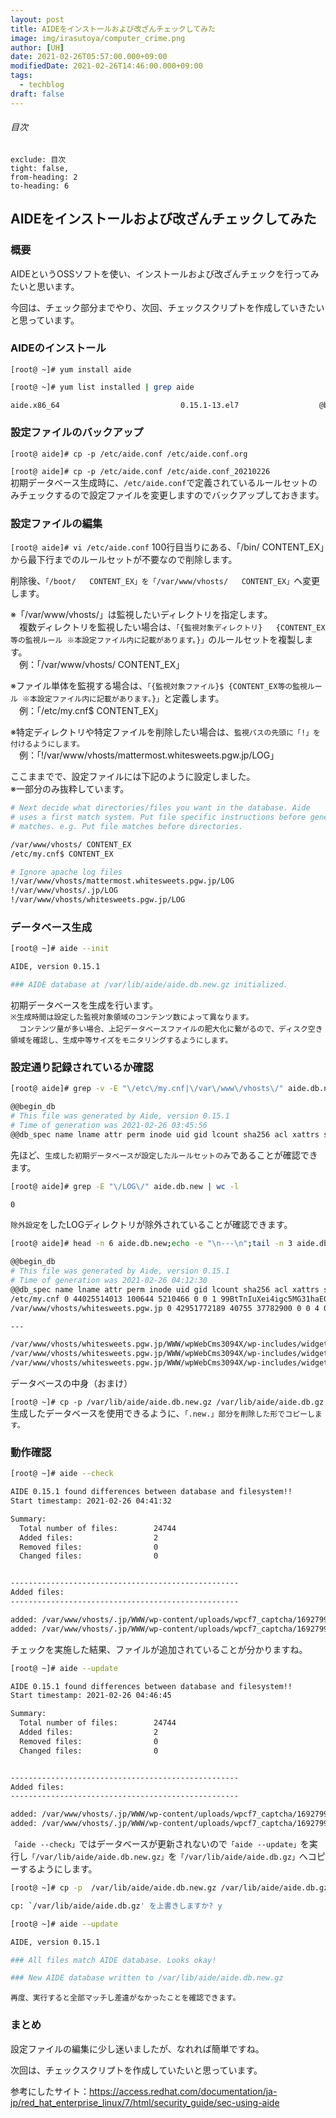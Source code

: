 ```yaml
---
layout: post
title: AIDEをインストールおよび改ざんチェックしてみた
image: img/irasutoya/computer_crime.png
author: [UH]
date: 2021-02-26T05:57:00.000+09:00
modifiedDate: 2021-02-26T14:46:00.000+09:00
tags:
  - techblog
draft: false
---
```


###### 目次

```toc
exclude: 目次
tight: false,
from-heading: 2
to-heading: 6
```

## AIDEをインストールおよび改ざんチェックしてみた

### 概要

AIDEというOSSソフトを使い、インストールおよび改ざんチェックを行ってみたいと思います。

今回は、チェック部分までやり、次回、チェックスクリプトを作成していきたいと思っています。

### AIDEのインストール

`[root@ ~]# yum install aide`

```bash
[root@ ~]# yum list installed | grep aide

aide.x86_64                           0.15.1-13.el7                  @base
```

### 設定ファイルのバックアップ

`[root@ aide]# cp -p /etc/aide.conf /etc/aide.conf.org`  

`[root@ aide]# cp -p /etc/aide.conf /etc/aide.conf_20210226`  
初期データベース生成時に、`/etc/aide.conf`で定義されているルールセットのみチェックするので設定ファイルを変更しますのでバックアップしておきます。

### 設定ファイルの編集

`[root@ aide]# vi /etc/aide.conf`
100行目当りにある、「/bin/    CONTENT_EX」から最下行までのルールセットが不要なので削除します。  

削除後、`「/boot/   CONTENT_EX」を「/var/www/vhosts/   CONTENT_EX」`へ変更します。  

※「/var/www/vhosts/」は監視したいディレクトリを指定します。  
　複数ディレクトリを監視したい場合は、`「{監視対象ディレクトリ}   {CONTENT_EX等の監視ルール ※本設定ファイル内に記載があります。}」`のルールセットを複製します。  
　例：「/var/www/vhosts/ CONTENT_EX」

※ファイル単体を監視する場合は、`「{監視対象ファイル}$ {CONTENT_EX等の監視ルール ※本設定ファイル内に記載があります。}」`と定義します。  
　例：「/etc/my.cnf$ CONTENT_EX」

※特定ディレクトリや特定ファイルを削除したい場合は、`監視パスの先頭に「!」を付けるようにします。`  
　例：「!/var/www/vhosts/mattermost.whitesweets.pgw.jp/LOG」

ここままでで、設定ファイルには下記のように設定しました。  
※一部分のみ抜粋しています。

```bash
# Next decide what directories/files you want in the database. Aide
# uses a first match system. Put file specific instructions before generic
# matches. e.g. Put file matches before directories.

/var/www/vhosts/ CONTENT_EX
/etc/my.cnf$ CONTENT_EX

# Ignore apache log files
!/var/www/vhosts/mattermost.whitesweets.pgw.jp/LOG
!/var/www/vhosts/.jp/LOG
!/var/www/vhosts/whitesweets.pgw.jp/LOG
```

### データベース生成

```bash
[root@ ~]# aide --init

AIDE, version 0.15.1

### AIDE database at /var/lib/aide/aide.db.new.gz initialized.
```

初期データベースを生成を行います。  
`※生成時間は設定した監視対象領域のコンテンツ数によって異なります。`  
　`コンテンツ量が多い場合、上記データベースファイルの肥大化に繋がるので、ディスク空き領域を確認し、生成中等サイズをモニタリングするようにします。`

### 設定通り記録されているか確認

```bash
[root@ aide]# grep -v -E "\/etc\/my.cnf|\/var\/www\/vhosts\/" aide.db.new

@@begin_db
# This file was generated by Aide, version 0.15.1
# Time of generation was 2021-02-26 03:45:56
@@db_spec name lname attr perm inode uid gid lcount sha256 acl xattrs selinux
```

先ほど、`生成した初期データベースが設定したルールセットのみ`であることが確認できます。

```bash
[root@ aide]# grep -E "\/LOG\/" aide.db.new | wc -l

0
```

`除外設定`をしたLOGディレクトリが除外されていることが確認できます。

```bash
[root@ aide]# head -n 6 aide.db.new;echo -e "\n---\n";tail -n 3 aide.db.new

@@begin_db
# This file was generated by Aide, version 0.15.1
# Time of generation was 2021-02-26 04:12:30
@@db_spec name lname attr perm inode uid gid lcount sha256 acl xattrs selinux
/etc/my.cnf 0 44025514013 100644 5210466 0 0 1 99BtTnIuXei4igc5MG31haE0EWHPej3bdSE1+QFBf4w= POSIX,dXNlcjo6cnctCmdyb3VwOjpyLS0Kb3RoZXI6OnItLQo=,0 0 0
/var/www/vhosts/whitesweets.pgw.jp 0 42951772189 40755 37782900 0 0 4 0 POSIX,dXNlcjo6cnd4Cmdyb3VwOjpyLXgKb3RoZXI6OnIteAo=,0 0 0

---

/var/www/vhosts/whitesweets.pgw.jp/WWW/wpWebCms3094X/wp-includes/widgets/class-wp-widget-media-video.php 0 44025514013 100755 50368753 48 48 1 4QeN5oYcd+7psGcjRVXhx1hNkrOUZVX1Iza9zUCZcAY= POSIX,dXNlcjo6cnd4Cmdyb3VwOjpyLXgKb3RoZXI6OnIteAo=,0 0 0
/var/www/vhosts/whitesweets.pgw.jp/WWW/wpWebCms3094X/wp-includes/widgets/class-wp-widget-media.php 0 44025514013 100755 50368754 48 48 1 qhDVwus4dDGxp4dUKP4eyfNCEaaI3dJ4JK0R14zrG7I= POSIX,dXNlcjo6cnd4Cmdyb3VwOjpyLXgKb3RoZXI6OnIteAo=,0 0 0
/var/www/vhosts/whitesweets.pgw.jp/WWW/wpWebCms3094X/wp-includes/widgets/class-wp-widget-custom-html.php 0 44025514013 100755 50368755 48 48 1 eLD9P+JtCgHyZXuBo/ORBzhi1CLE4AcvFO9C6Mw6St0= POSIX,dXNlcjo6cnd4Cmdyb3VwOjpyLXgKb3RoZXI6OnIteAo=,0 0 0
```

データベースの中身（おまけ）

`[root@ ~]# cp -p /var/lib/aide/aide.db.new.gz /var/lib/aide/aide.db.gz`  
生成したデータベースを使用できるように、`「.new.」部分を削除した形でコピーします。`

### 動作確認

```bash
[root@ ~]# aide --check

AIDE 0.15.1 found differences between database and filesystem!!
Start timestamp: 2021-02-26 04:41:32

Summary:
  Total number of files:        24744
  Added files:                  2
  Removed files:                0
  Changed files:                0


---------------------------------------------------
Added files:
---------------------------------------------------

added: /var/www/vhosts/.jp/WWW/wp-content/uploads/wpcf7_captcha/1692799095.png
added: /var/www/vhosts/.jp/WWW/wp-content/uploads/wpcf7_captcha/1692799095.bash
```

チェックを実施した結果、ファイルが追加されていることが分かりますね。

```bash
[root@ ~]# aide --update

AIDE 0.15.1 found differences between database and filesystem!!
Start timestamp: 2021-02-26 04:46:45

Summary:
  Total number of files:        24744
  Added files:                  2
  Removed files:                0
  Changed files:                0


---------------------------------------------------
Added files:
---------------------------------------------------

added: /var/www/vhosts/.jp/WWW/wp-content/uploads/wpcf7_captcha/1692799095.png
added: /var/www/vhosts/.jp/WWW/wp-content/uploads/wpcf7_captcha/1692799095.bash
```

`「aide --check」`ではデータベースが更新されないので`「aide --update」`を実行し`「/var/lib/aide/aide.db.new.gz」`を`「/var/lib/aide/aide.db.gz」`へコピーするようにします。

```bash
[root@ ~]# cp -p  /var/lib/aide/aide.db.new.gz /var/lib/aide/aide.db.gz

cp: `/var/lib/aide/aide.db.gz' を上書きしますか? y
```

```bash
[root@ ~]# aide --update

AIDE, version 0.15.1

### All files match AIDE database. Looks okay!

### New AIDE database written to /var/lib/aide/aide.db.new.gz
```

`再度、実行すると全部マッチし差違がなかったことを確認できます。`

### まとめ

設定ファイルの編集に少し迷いましたが、なれれば簡単ですね。

次回は、チェックスクリプトを作成していたいと思っています。

参考にしたサイト：<https://access.redhat.com/documentation/ja-jp/red_hat_enterprise_linux/7/html/security_guide/sec-using-aide>
